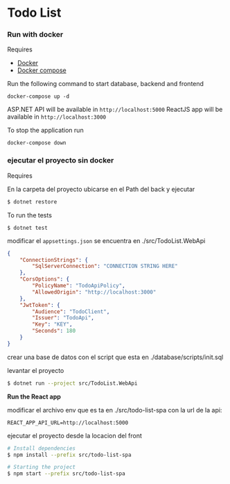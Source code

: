 # Todo List

### Run with docker

Requires

-   [Docker](https://docs.docker.com/get-docker/)
-   [Docker compose](https://docs.docker.com/compose/install/)

Run the following command to start database, backend and frontend

```
docker-compose up -d
```

ASP.NET API will be available in `http://localhost:5000`
ReactJS app will be available in `http://localhost:3000`

To stop the application run

```
docker-compose down
```

### ejecutar el proyecto sin docker

Requires

En la carpeta del proyecto ubicarse en el Path del back y ejecutar 

```bash
$ dotnet restore
```

To run the tests

```
$ dotnet test
```

modificar el  `appsettings.json` se encuentra en ./src/TodoList.WebApi 

```json
{
    "ConnectionStrings": {
        "SqlServerConnection": "CONNECTION STRING HERE"
    },
    "CorsOptions": {
        "PolicyName": "TodoApiPolicy",
        "AllowedOrigin": "http://localhost:3000"
    },
    "JwtToken": {
        "Audience": "TodoClient",
        "Issuer": "TodoApi",
        "Key": "KEY",
        "Seconds": 180
    }
}
```

crear una base de datos con el script que esta en  ./database/scripts/init.sql

levantar el proyecto

```bash
$ dotnet run --project src/TodoList.WebApi
```

**Run the React app**

modificar el archivo env que es ta en  ./src/todo-list-spa con la url de la api:

```
REACT_APP_API_URL=http://localhost:5000
```
ejecutar el proyecto desde la locacion del front

```bash
# Install dependencies
$ npm install --prefix src/todo-list-spa

# Starting the project
$ npm start --prefix src/todo-list-spa
```
